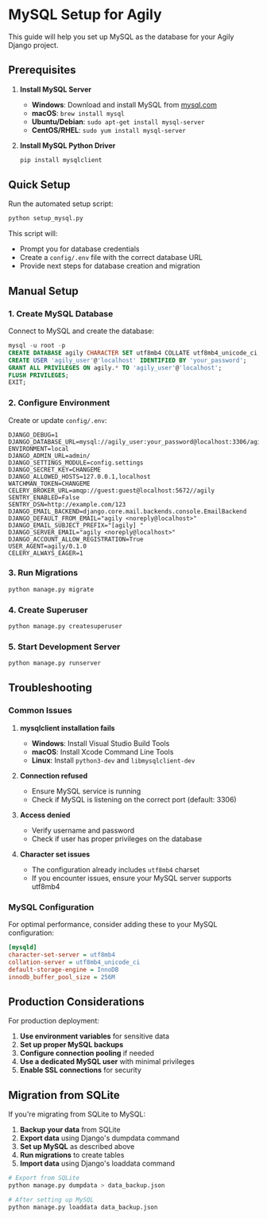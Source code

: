 # MySQL Setup for Agily

This guide will help you set up MySQL as the database for your Agily Django project.

## Prerequisites

1. **Install MySQL Server**
   - **Windows**: Download and install MySQL from [mysql.com](https://dev.mysql.com/downloads/mysql/)
   - **macOS**: `brew install mysql`
   - **Ubuntu/Debian**: `sudo apt-get install mysql-server`
   - **CentOS/RHEL**: `sudo yum install mysql-server`

2. **Install MySQL Python Driver**
   ```bash
   pip install mysqlclient
   ```

## Quick Setup

Run the automated setup script:
```bash
python setup_mysql.py
```

This script will:
- Prompt you for database credentials
- Create a `config/.env` file with the correct database URL
- Provide next steps for database creation and migration

## Manual Setup

### 1. Create MySQL Database

Connect to MySQL and create the database:
```sql
mysql -u root -p
CREATE DATABASE agily CHARACTER SET utf8mb4 COLLATE utf8mb4_unicode_ci;
CREATE USER 'agily_user'@'localhost' IDENTIFIED BY 'your_password';
GRANT ALL PRIVILEGES ON agily.* TO 'agily_user'@'localhost';
FLUSH PRIVILEGES;
EXIT;
```

### 2. Configure Environment

Create or update `config/.env`:
```env
DJANGO_DEBUG=1
DJANGO_DATABASE_URL=mysql://agily_user:your_password@localhost:3306/agily
ENVIRONMENT=local
DJANGO_ADMIN_URL=admin/
DJANGO_SETTINGS_MODULE=config.settings
DJANGO_SECRET_KEY=CHANGEME
DJANGO_ALLOWED_HOSTS=127.0.0.1,localhost
WATCHMAN_TOKEN=CHANGEME
CELERY_BROKER_URL=amqp://guest:guest@localhost:5672//agily
SENTRY_ENABLED=False
SENTRY_DSN=http://example.com/123
DJANGO_EMAIL_BACKEND=django.core.mail.backends.console.EmailBackend
DJANGO_DEFAULT_FROM_EMAIL="agily <noreply@localhost>"
DJANGO_EMAIL_SUBJECT_PREFIX="[agily] "
DJANGO_SERVER_EMAIL="agily <noreply@localhost>"
DJANGO_ACCOUNT_ALLOW_REGISTRATION=True
USER_AGENT=agily/0.1.0
CELERY_ALWAYS_EAGER=1
```

### 3. Run Migrations

```bash
python manage.py migrate
```

### 4. Create Superuser

```bash
python manage.py createsuperuser
```

### 5. Start Development Server

```bash
python manage.py runserver
```

## Troubleshooting

### Common Issues

1. **mysqlclient installation fails**
   - **Windows**: Install Visual Studio Build Tools
   - **macOS**: Install Xcode Command Line Tools
   - **Linux**: Install `python3-dev` and `libmysqlclient-dev`

2. **Connection refused**
   - Ensure MySQL service is running
   - Check if MySQL is listening on the correct port (default: 3306)

3. **Access denied**
   - Verify username and password
   - Check if user has proper privileges on the database

4. **Character set issues**
   - The configuration already includes `utf8mb4` charset
   - If you encounter issues, ensure your MySQL server supports utf8mb4

### MySQL Configuration

For optimal performance, consider adding these to your MySQL configuration:

```ini
[mysqld]
character-set-server = utf8mb4
collation-server = utf8mb4_unicode_ci
default-storage-engine = InnoDB
innodb_buffer_pool_size = 256M
```

## Production Considerations

For production deployment:

1. **Use environment variables** for sensitive data
2. **Set up proper MySQL backups**
3. **Configure connection pooling** if needed
4. **Use a dedicated MySQL user** with minimal privileges
5. **Enable SSL connections** for security

## Migration from SQLite

If you're migrating from SQLite to MySQL:

1. **Backup your data** from SQLite
2. **Export data** using Django's dumpdata command
3. **Set up MySQL** as described above
4. **Run migrations** to create tables
5. **Import data** using Django's loaddata command

```bash
# Export from SQLite
python manage.py dumpdata > data_backup.json

# After setting up MySQL
python manage.py loaddata data_backup.json
``` 